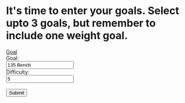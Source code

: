 <!DOCTYPE html>
<html lang="en">
<head>
    <meta charset="UTF-8">
    <meta http-equiv="X-UA-Compatible" content="IE=edge">
    <meta name="viewport" content="width=device-width, initial-scale=1.0">
    <title>Goals</title>
</head>
<body>
    <div class="goalWrap">
        <h1>It's time to enter your goals. Select upto 3 goals, but remember to include one weight goal.</h1>
        <div class="goals">
        <a href="#" class="btn">Goal</a> 
        </div>
    </div>

<form action="/action_page.php">
    <label for="goal">Goal:</label><br>
    <input type="text" id="goalname" name="goalname" value="135 Bench"><br>
    <label for="difficulty">Difficulty:</label><br>
    <input type="text" id="Diff" name="Diff" value="5"><br><br>
    <input type="submit" value="Submit">
</form> 
</body>
</html>